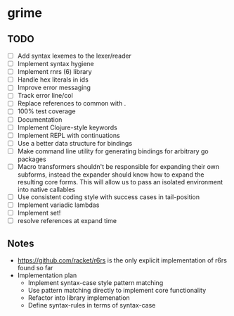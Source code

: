 # grime

## TODO

* [ ] Add syntax lexemes to the lexer/reader
* [ ] Implement syntax hygiene
* [ ] Implement rnrs (6) library
* [ ] Handle hex literals in ids
* [ ] Improve error messaging
* [ ] Track error line/col
* [ ] Replace references to common with .
* [ ] 100% test coverage
* [ ] Documentation
* [ ] Implement Clojure-style keywords
* [ ] Implement REPL with continuations
* [ ] Use a better data structure for bindings
* [ ] Make command line utility for generating bindings for arbitrary go packages
* [ ] Macro transformers shouldn't be responsible for expanding their own subforms, instead the expander should know how to expand the resulting core forms. This will allow us to pass an isolated environment into native callables
* [ ] Use consistent coding style with success cases in tail-position
* [ ] Implement variadic lambdas
* [ ] Implement set!
* [ ] resolve references at expand time

## Notes

* https://github.com/racket/r6rs is the only explicit implementation of r6rs found so far
* Implementation plan
  * Implement syntax-case style pattern matching
  * Use pattern matching directly to implement core functionality
  * Refactor into library implemenation
  * Define syntax-rules in terms of syntax-case
